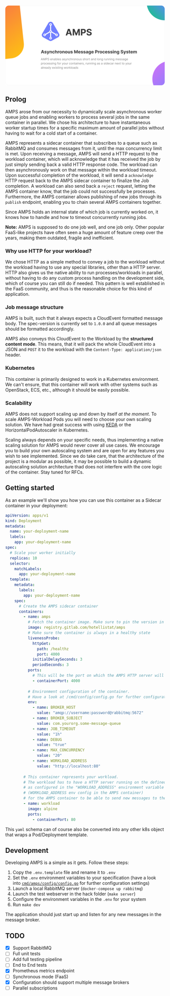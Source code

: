 
![](assets/repository-hero.png)
## Prolog

AMPS arose from our necessity to dynamically scale asynchronous worker queue jobs
and enabling workers to process several jobs in the same container in parallel.
We chose his architecture to have instantaneous worker startup times for a specific maximum amount of parallel jobs without having to wait for a cold start of a container.

AMPS represents a sidecar container that subscribes to a queue such as RabbitMQ and consumes
messages from it, until the max concurrency limit is met. Upon receiving a message, AMPS
will send a HTTP request to the workload container, which will acknowledge that it has received the job by just simply sending back a valid HTTP response code.
The workload can then asynchronously work on that message within the workload timeout.
Upon successful completion of the workload, it will send a `acknowledge` HTTP request back to the AMPS
sidecar container to finalize the Job completion. A workload can also send back a `reject` request, letting the AMPS container know, that the job could not successfully be processes.
Furthermore, the AMPS container allows publishing of new jobs through its `publish` endpoint, enabling you to chain several AMPS containers together.

Since AMPS holds an internal state of which job is currently worked on, it knows how to handle and how to timeout concurrently running jobs.

**Note:** AMPS is supposed to do one job well, and one job only. Other popular FaaS-like projects have often seen a huge amount of feature creep over the years, making them outdated, fragile and inefficient.

### Why use HTTP for your workload?

We chose HTTP as a simple method to convey a job to the workload without the workload having to use any special libraries,
other than a HTTP server. HTTP also gives us the native ability to run processes/workloads in parallel, without having to do
any custom process handling on the development side, which of course you can still do if needed.
This pattern is well established in the FaaS community, and thus is the reasonable choice for this kind of application.

### Job message structure

AMPS is built, such that it always expects a CloudEvent formatted message body. The spec-version is currently set to `1.0.0`
and all queue messages should be formatted accordingly.

AMPS also conveys this CloudEvent to the Workload by the **structured content mode**.
This means, that it will pack the whole CloudEvent into a JSON and `POST` it to the workload with the `Content-Type: application/json` header.

### Kubernetes

This container is primarily designed to work in a Kubernetes environment. We can't ensure, that this container will work with other
systems such as OpenStack, ECS, etc., although it should be easily possible.

### Scalability

AMPS does not support scaling up and down by itself _at the moment_. To scale AMPS-Workload Pods you will need to choose your own
scaling solution. We have had great success with using [KEDA](https://keda.sh/) or the HorizontalPodAutoscaler in Kubernetes.

Scaling always depends on your specific needs, thus implementing a native scaling solution for AMPS would never cover all use cases. We encourage you to build your own autoscaling system and are open for any features you wish to see implemented. Since we do take care, that the architecture of the project is a modular as possible, it may be possible to build a dynamic autoscaling solution architecture thad does not interfere with the core logic of the container. Stay tuned for RFCs.

## Getting started

As an example we'll show you how you can use this container as a Sidecar container in your deployment:

```yaml
apiVersion: apps/v1
kind: Deployment
metadata:
  name: your-deployment-name
  labels:
    app: your-deployment-name
spec:
  # Scale your worker initially
  replicas: 10
  selector:
    matchLabels:
      app: your-deployment-name
  template:
    metadata:
      labels:
        app: your-deployment-name
    spec:
      # Create the AMPS sidecar container
      containers:
        - name: amps
          # Fetch the container image. Make sure to pin the version in production
          image: registry.gitlab.com/hotellistat/amps
          # Make sure the container is always in a healthy state
          livenessProbe:
            httpGet:
              path: /healthz
              port: 4000
            initialDelaySeconds: 3
            periodSeconds: 3
          ports:
            # This will be the port on which the AMPS HTTP server will run on. The port is hardcoded to 4000 for now
            - containerPort: 4000

          # Environment configuration of the container.
          # Have a look at /cmd/config/config.go for further configuration details
          env:
            - name: BROKER_HOST
              value: "amqp://username:password@rabbitmq:5672"
            - name: BROKER_SUBJECT
              value: com.yourorg.some-message-queue
            - name: JOB_TIMEOUT
              value: "1h"
            - name: DEBUG
              value: "true"
            - name: MAX_CONCURRENCY
              value: "20"
            - name: WORKLOAD_ADDRESS
              value: "http://localhost:80"

        # This container represents your workload.
        # The workload has to have a HTTP server running on the defined port
        # as configured in the "WORKLOAD_ADDRESS" environment variable
        # (WORKLOAD_ADDRESS env config in the AMPS container)
        # for the AMPS container to be able to send new messages to the workload.
        - name: workload
          image: alpine
          ports:
            - containerPort: 80
```

This `yaml` schema can of course also be converted into any other k8s object that wraps a Pod/Deployment template.

## Development

Developing AMPS is a simple as it gets. Follow these steps:

1. Copy the `.env.template` file and rename it to `.env`
2. Set the `.env` environment variables to your specification (have a look into [`cmd/amps/config/config.go`](/cmd/amps/config/config.go) for further configuration settings)
3. Launch a local RabbitMQ server (`docker-compose up rabbitmq`)
4. Launch the test webserver in the hack folder (`make server`)
3. Configure the environment variables in the `.env` for your system
4. Run `make dev`

The application should just start up and listen for any new messages in the message broker.

## TODO

- [x] Support RabbitMQ
- [ ] Full unit tests
- [ ] Add full testing pipeline
- [ ] End to End tests
- [x] Prometheus metrics endpoint
- [ ] Synchronous mode (FaaS)
- [x] Configuration should support multiple message brokers
- [ ] Parallel subscriptions
